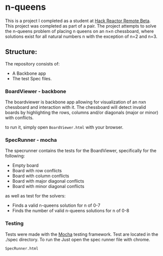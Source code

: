 # n-queens
This is a project I completed as a student at [Hack Reactor Remote Beta](http://www.hackreactor.com/remote-beta). This project was completed as part of a pair.  The project attempts to solve the n-queens problem of placing n queens on an n×n chessboard, where solutions exist for all natural numbers n with the exception of n=2 and n=3.

## Structure:

The repository consists of:

- A Backbone app
- The test Spec files.

### BoardViewer - backbone

The boardviewer is backbone app allowing for visualization of an nxn chessboard and interaction with it. The chessboard will detect invalid boards by highlighting the rows, columns and/or diagonals (major or minor) with conflicts.

to run it, simply open `BoardViewer.html` with your browser.

### SpecRunner - mocha

The specrunner contains the tests for the BoardViewer, specifically for the following:

- Empty board
- Board with row conflicts
- Board with column conflicts
- Board with major diagonal conflicts
- Board with minor diagonal conflicts

as well as test for the solvers:

- Finds a valid n-queens solution for n of 0-7
- Finds the number of valid n-queens solutions for n of 0-8

### Testing

Tests were made with the [Mocha](https://github.com/mochajs/mocha) testing framework.
Test are located in the ./spec directory. To run the Just open the spec runner file with chrome.

```
SpecRunner.html
```
